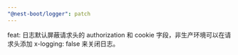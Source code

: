```yaml
---
"@nest-boot/logger": patch
---
```


feat: 日志默认屏蔽请求头的 authorization 和 cookie 字段，非生产环境可以在请求头添加 x-logging: false 来关闭日志。
